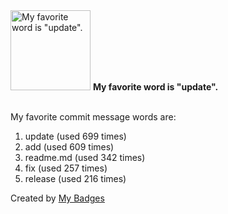 <img src="https://github.com/my-badges/my-badges/blob/master/src/all-badges/favorite-word/favorite-word.png?raw=true" alt="My favorite word is &quot;update&quot;." title="My favorite word is &quot;update&quot;." width="128">
<strong>My favorite word is &quot;update&quot;.</strong>
<br><br>

My favorite commit message words are:

1. update (used 699 times)
2. add (used 609 times)
3. readme.md (used 342 times)
4. fix (used 257 times)
5. release (used 216 times)


Created by <a href="https://github.com/my-badges/my-badges">My Badges</a>